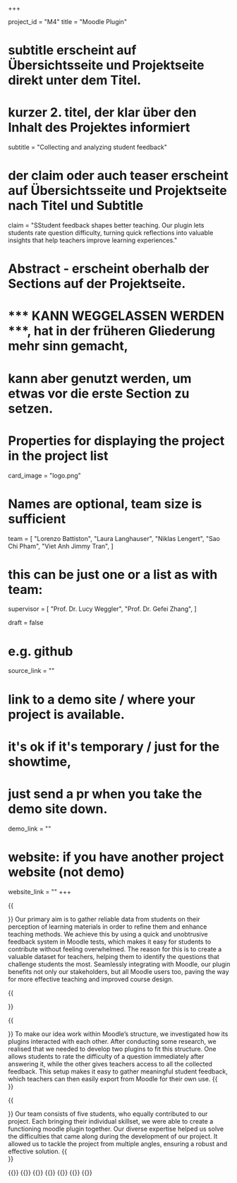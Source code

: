 +++


project_id = "M4"
title = "Moodle Plugin"

# subtitle erscheint auf Übersichtsseite und Projektseite direkt unter dem Titel.
# kurzer 2. titel, der klar über den Inhalt des Projektes informiert
subtitle = "Collecting and analyzing student feedback"

# der claim oder auch teaser erscheint auf Übersichtsseite und Projektseite nach Titel und Subtitle
claim = "SStudent feedback shapes better teaching. Our plugin lets students rate question difficulty, turning quick reflections into valuable insights that help teachers improve learning experiences."

# Abstract - erscheint oberhalb der Sections auf der Projektseite. 
# *** KANN WEGGELASSEN WERDEN ***, hat in der früheren Gliederung mehr sinn gemacht,
# kann aber genutzt werden, um etwas vor die erste Section zu setzen.


# Properties for displaying the project in the project list
card_image = "logo.png"

# Names are optional, team size is sufficient
team = [
    "Lorenzo Battiston",
    "Laura Langhauser", 
    "Niklas Lengert",
    "Sao Chi Pham",
    "Viet Anh Jimmy Tran",
]
# this can be just one or a list as with team:
supervisor = [
    "Prof. Dr. Lucy Weggler", 
    "Prof. Dr. Gefei Zhang",
]

draft = false


# e.g. github
source_link = ""
# link to a demo site / where your project is available.
# it's ok if it's temporary / just for the showtime, 
# just send a pr when you take the demo site down.
demo_link = ""
# website: if you have another project website (not demo)
website_link = ""
+++

{{<section title="Our Goal">}}
Our primary aim is to gather reliable data from students on their perception of learning materials in order to refine them and enhance teaching methods. We achieve this by using a quick and unobtrusive feedback system in Moodle tests, which makes it easy for students to contribute without feeling overwhelmed. The reason for this is to create a valuable dataset for teachers, helping them to identify the questions that challenge students the most. Seamlessly integrating with Moodle, our plugin benefits not only our stakeholders, but all Moodle users too, paving the way for more effective teaching and improved course design.

{{</section>}}


{{<section title="Process and Outcome">}}
To make our idea work within Moodle’s structure, we investigated how its plugins interacted with each other. After conducting some research, we realised that we needed to develop two plugins to fit this structure. One allows students to rate the difficulty of a question immediately after answering it, while the other gives teachers access to all the collected feedback. This setup makes it easy to gather meaningful student feedback, which teachers can then easily export from Moodle for their own use.
{{</section>}} 


{{<section title="Team">}}
Our team consists of five students, who equally contributed to our project. Each bringing their individual skillset, we were able to create a functioning moodle plugin together. 
Our diverse expertise helped us solve the difficulties that came along during the development of our project. It allowed us to tackle the project from multiple angles, ensuring a robust and effective solution.
{{</section>}} 

{{<gallery>}}
{{<team-member image="lorenzo.jpg" name="Lorenzo Battiston">}}
{{<team-member image="laura.jpg" name="Laura Langhauser">}}
{{<team-member image="niklas.jpg" name="Niklas Lengert">}}
{{<team-member image="chi.jpg" name="Sao Chi Pham">}}
{{<team-member image="jimmy.jpg" name="Viet Anh Jimmy Tran">}}
{{</gallery>}}